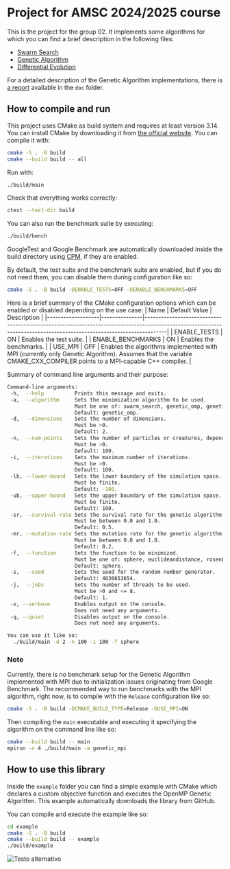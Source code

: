 # Project for AMSC 2024/2025 course
This is the project for the group 02. It implements some algorithms for which you can find a brief description in the following files:
 - [Swarm Search](https://github.com/AMSC-24-25/02-swarm-02-swarm/blob/main/SwarmSearch.md)
 - [Genetic Algorithm](https://github.com/AMSC-24-25/02-swarm-02-swarm/blob/main/GeneticAlgorithm.md)
 - [Differential Evolution](https://github.com/AMSC-24-25/02-swarm-02-swarm/blob/main/DifferentialEvolution.md)

For a detailed description of the Genetic Algorithm implementations, there is [a report](https://github.com/AMSC-24-25/02-swarm-02-swarm/blob/main/doc/report.pdf) available in the `doc` folder.

## How to compile and run
This project uses CMake as build system and requires at least version 3.14. You can install CMake by downloading it from [the official website](https://cmake.org/download).
You can compile it with:
```bash
cmake -S . -B build
cmake --build build -- all
```

Run with:
```bash
./build/main
```

Check that everything works correctly:
```bash
ctest --test-dir build
```

You can also run the benchmark suite by executing:
```bash
./build/bench
```

GoogleTest and Google Benchmark are automatically downloaded inside the build directory using [CPM](https://github.com/cpm-cmake/CPM.cmake), if they are enabled.

By default, the test suite and the benchmark suite are enabled, but if you do not need them, you can disable them during configuration like so:
```bash
cmake -S . -B build -DENABLE_TESTS=OFF -DENABLE_BENCHMARKS=OFF
```

Here is a brief summary of the CMake configuration options which can be enabled or disabled depending on the use case:
| Name              | Default Value | Description                                                                                                                                                        |
|-------------------|---------------|--------------------------------------------------------------------------------------------------------------------------------------------------------------------|
| ENABLE_TESTS      | ON            | Enables the test suite.                                                                                                                                            |
| ENABLE_BENCHMARKS | ON            | Enables the benchmarks.                                                                                                                                            |
| USE_MPI           | OFF           | Enables the algorithms implemented with MPI (currently only Genetic Algorithm). Assumes that the variable CMAKE_CXX_COMPILER points to a MPI-capable C++ compiler. |

Summary of command line arguments and their purpose:
```bash
Command-line arguments:
 -h,  --help          Prints this message and exits.
 -a,  --algorithm     Sets the minimization algorithm to be used.
                      Must be one of: swarm_search, genetic_omp, genetic_mpi.
                      Default: genetic_omp.
 -d,  --dimensions    Sets the number of dimensions.
                      Must be >0.
                      Default: 2.
 -n,  --num-points    Sets the number of particles or creatures, depending on the algorithm.
                      Must be >0.
                      Default: 100.
 -i,  --iterations    Sets the maximum number of iterations.
                      Must be >0.
                      Default: 100.
 -lb, --lower-bound   Sets the lower boundary of the simulation space.
                      Must be finite.
                      Default: -100.
 -ub, --upper-bound   Sets the upper boundary of the simulation space.
                      Must be finite.
                      Default: 100.
 -sr, --survival-rate Sets the survival rate for the genetic algorithm.
                      Must be between 0.0 and 1.0.
                      Default: 0.5.
 -mr, --mutation-rate Sets the mutation rate for the genetic algorithm.
                      Must be between 0.0 and 1.0.
                      Default: 0.2.
 -f,  --function      Sets the function to be minimized.
                      Must be one of: sphere, euclideandistance, rosenbrock, rastrigin.
                      Default: sphere.
 -s,  --seed          Sets the seed for the random number generator.
                      Default: 4036653654.
 -j,  --jobs          Sets the number of threads to be used.
                      Must be >0 and <= 8.
                      Default: 1.
 -v, --verbose        Enables output on the console.
                      Does not need any arguments.
 -q, --quiet          Disables output on the console.
                      Does not need any arguments.

You can use it like so:
  ./build/main -d 2 -n 100 -i 100 -f sphere
```

### Note
Currently, there is no benchmark setup for the Genetic Algorithm implemented with MPI due to initialization issues originating from Google Benchmark. The recommended way to run benchmarks with the MPI algorithm, right now, is to compile with the `Release` configuration like so:
```bash
cmake -S . -B build -DCMAKE_BUILD_TYPE=Release -DUSE_MPI=ON
```
Then compiling the `main` executable and executing it specifying the algorithm on the command line like so:
```bash
cmake --build build -- main
mpirun -n 4 ./build/main -a genetic_mpi
```

## How to use this library
Inside the `example` folder you can find a simple example with CMake which declares a custom objective function and executes the OpenMP Genetic Algorithm.
This example automatically downloads the library from GitHub.

You can compile and execute the example like so:
```bash
cd example
cmake -S . -B build
cmake --build build -- example
./build/example
```

![Testo alternativo](percorso/immagine.png)

